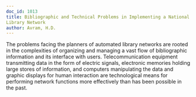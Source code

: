 ```yaml
---
doc_id: 1013
title: Bibliographic and Technical Problems in Implementing a National
Library Network
author: Avram, H.D.
---
```


The problems facing the planners of automated library
networks are rooted in the complexities of organizing and managing
a vast flow of bibliographic information and its interface with
users.  Telecommunication equipment transmitting data in the form
of electric signals, electronic memories holding large stores of
information, and computers manipulating the data and graphic displays
for human interaction are technological means for performing network
functions more effectively than has been possible in the past.